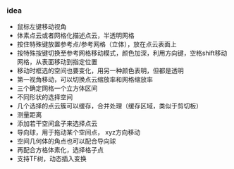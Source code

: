 ### idea
- 鼠标左键移动视角
- 体素点云或者网格化描述点云，半透明网格
- 按住特殊键放置参考点/参考网格（立体），放在点云表面上
- 按特殊按键切换至参考网格移动模式，颜色加深，利用方向键，空格shift移动网格，从表面移动到指定位置
- 移动时框选的空间也要变化，用另一种颜色表明，但都是透明
- 第一视角移动，可以切换点云缩放率和网格缩放率
- 三个确定网格一个立方体区间
- 不同形状的选择空间
- 几个选择的点云簇可以缓存，合并处理（缓存区域，类似于剪切板）
- 测量距离
- 添加若干空间盒子来选择点云
- 导向球，用于拖动某个空间点， xyz方向移动
- 空间几何体的角点也可以配合导向球
- 再配合方格体素化，选择格子点
- 支持TF树，动态插入变换